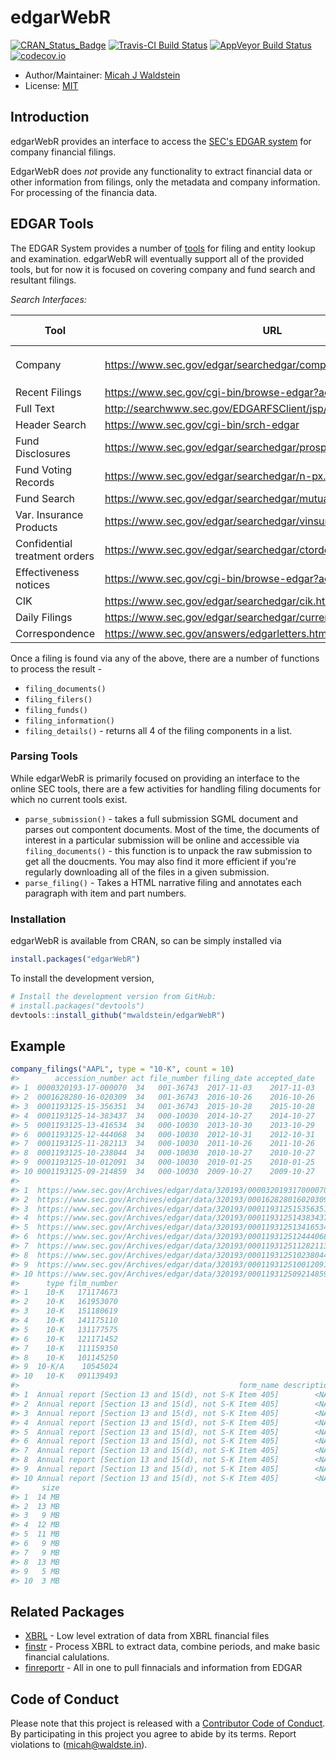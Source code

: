 
<!-- README.md is generated from README.Rmd. Please edit that file -->
edgarWebR
=========

[![CRAN\_Status\_Badge](http://www.r-pkg.org/badges/version/edgarWebR)](https://cran.r-project.org/package=edgarWebR) [![Travis-CI Build Status](https://travis-ci.org/mwaldstein/edgarWebR.svg?branch=master)](https://travis-ci.org/mwaldstein/edgarWebR) [![AppVeyor Build Status](https://ci.appveyor.com/api/projects/status/github/mwaldstein/edgarWebR?branch=master&svg=true)](https://ci.appveyor.com/project/mwaldstein/edgarWebR) [![codecov.io](https://codecov.io/github/mwaldstein/edgarWebR/coverage.svg?branch=master)](https://codecov.io/github/mwaldstein/edgarWebR?branch=master)

-   Author/Maintainer: [Micah J Waldstein](https://micah.waldste.in)
-   License: [MIT](https://opensource.org/licenses/MIT)

Introduction
------------

edgarWebR provides an interface to access the [SEC's EDGAR system](https://www.sec.gov/edgar/searchedgar/webusers.htm) for company financial filings.

EdgarWebR does *not* provide any functionality to extract financial data or other information from filings, only the metadata and company information. For processing of the financia data.

EDGAR Tools
-----------

The EDGAR System provides a number of [tools](https://www.sec.gov/edgar/searchedgar/webusers.htm) for filing and entity lookup and examination. edgarWebR will eventually support all of the provided tools, but for now it is focused on covering company and fund search and resultant filings.

*Search Interfaces:*

<table>
<colgroup>
<col width="26%" />
<col width="54%" />
<col width="19%" />
</colgroup>
<thead>
<tr class="header">
<th>Tool</th>
<th>URL</th>
<th>edgarWebR function(s)</th>
</tr>
</thead>
<tbody>
<tr class="odd">
<td>Company</td>
<td><a href="https://www.sec.gov/edgar/searchedgar/companysearch.html" class="uri">https://www.sec.gov/edgar/searchedgar/companysearch.html</a></td>
<td><code>company_information()</code>, <code>company_details()</code>, <code>company_filings()</code></td>
</tr>
<tr class="even">
<td>Recent Filings</td>
<td><a href="https://www.sec.gov/cgi-bin/browse-edgar?action=getcurrent" class="uri">https://www.sec.gov/cgi-bin/browse-edgar?action=getcurrent</a></td>
<td><code>latest_filings()</code></td>
</tr>
<tr class="odd">
<td>Full Text</td>
<td><a href="http://searchwww.sec.gov/EDGARFSClient/jsp/EDGAR_MainAccess.jsp" class="uri">http://searchwww.sec.gov/EDGARFSClient/jsp/EDGAR_MainAccess.jsp</a></td>
<td><code>full_text()</code></td>
</tr>
<tr class="even">
<td>Header Search</td>
<td><a href="https://www.sec.gov/cgi-bin/srch-edgar" class="uri">https://www.sec.gov/cgi-bin/srch-edgar</a></td>
<td><code>header_search()</code></td>
</tr>
<tr class="odd">
<td>Fund Disclosures</td>
<td><a href="https://www.sec.gov/edgar/searchedgar/prospectus.htm" class="uri">https://www.sec.gov/edgar/searchedgar/prospectus.htm</a></td>
<td>N/A</td>
</tr>
<tr class="even">
<td>Fund Voting Records</td>
<td><a href="https://www.sec.gov/edgar/searchedgar/n-px.htm" class="uri">https://www.sec.gov/edgar/searchedgar/n-px.htm</a></td>
<td>N/A</td>
</tr>
<tr class="odd">
<td>Fund Search</td>
<td><a href="https://www.sec.gov/edgar/searchedgar/mutualsearch.html" class="uri">https://www.sec.gov/edgar/searchedgar/mutualsearch.html</a></td>
<td><code>fund_search()</code></td>
</tr>
<tr class="even">
<td>Var. Insurance Products</td>
<td><a href="https://www.sec.gov/edgar/searchedgar/vinsurancesearch.html" class="uri">https://www.sec.gov/edgar/searchedgar/vinsurancesearch.html</a></td>
<td>N/A</td>
</tr>
<tr class="odd">
<td>Confidential treatment orders</td>
<td><a href="https://www.sec.gov/edgar/searchedgar/ctorders.htm" class="uri">https://www.sec.gov/edgar/searchedgar/ctorders.htm</a></td>
<td>N/A</td>
</tr>
<tr class="even">
<td>Effectiveness notices</td>
<td><a href="https://www.sec.gov/cgi-bin/browse-edgar?action=geteffect" class="uri">https://www.sec.gov/cgi-bin/browse-edgar?action=geteffect</a></td>
<td>N/A</td>
</tr>
<tr class="odd">
<td>CIK</td>
<td><a href="https://www.sec.gov/edgar/searchedgar/cik.htm" class="uri">https://www.sec.gov/edgar/searchedgar/cik.htm</a></td>
<td><code>cik_search()</code></td>
</tr>
<tr class="even">
<td>Daily Filings</td>
<td><a href="https://www.sec.gov/edgar/searchedgar/currentevents.htm" class="uri">https://www.sec.gov/edgar/searchedgar/currentevents.htm</a></td>
<td><code>current_events()</code></td>
</tr>
<tr class="odd">
<td>Correspondence</td>
<td><a href="https://www.sec.gov/answers/edgarletters.htm" class="uri">https://www.sec.gov/answers/edgarletters.htm</a></td>
<td>N/A</td>
</tr>
</tbody>
</table>

Once a filing is found via any of the above, there are a number of functions to process the result -

-   `filing_documents()`
-   `filing_filers()`
-   `filing_funds()`
-   `filing_information()`
-   `filing_details()` - returns all 4 of the filing components in a list.

### Parsing Tools

While edgarWebR is primarily focused on providing an interface to the online SEC tools, there are a few activities for handling filing documents for which no current tools exist.

-   `parse_submission()` - takes a full submission SGML document and parses out compontent documents. Most of the time, the documents of interest in a particular submission will be online and accessible via `filing_documents()` - this function is to unpack the raw submission to get all the doucments. You may also find it more efficient if you're regularly downloading all of the files in a given submission.
-   `parse_filing()` - Takes a HTML narrative filing and annotates each paragraph with item and part numbers.

### Installation

edgarWebR is available from CRAN, so can be simply installed via

``` r
install.packages("edgarWebR")
```

To install the development version,

``` r
# Install the development version from GitHub:
# install.packages("devtools")
devtools::install_github("mwaldstein/edgarWebR")
```

Example
-------

``` r
company_filings("AAPL", type = "10-K", count = 10)
#>        accession_number act file_number filing_date accepted_date
#> 1  0000320193-17-000070  34   001-36743  2017-11-03    2017-11-03
#> 2  0001628280-16-020309  34   001-36743  2016-10-26    2016-10-26
#> 3  0001193125-15-356351  34   001-36743  2015-10-28    2015-10-28
#> 4  0001193125-14-383437  34   000-10030  2014-10-27    2014-10-27
#> 5  0001193125-13-416534  34   000-10030  2013-10-30    2013-10-29
#> 6  0001193125-12-444068  34   000-10030  2012-10-31    2012-10-31
#> 7  0001193125-11-282113  34   000-10030  2011-10-26    2011-10-26
#> 8  0001193125-10-238044  34   000-10030  2010-10-27    2010-10-27
#> 9  0001193125-10-012091  34   000-10030  2010-01-25    2010-01-25
#> 10 0001193125-09-214859  34   000-10030  2009-10-27    2009-10-27
#>                                                                                                href
#> 1  https://www.sec.gov/Archives/edgar/data/320193/000032019317000070/0000320193-17-000070-index.htm
#> 2  https://www.sec.gov/Archives/edgar/data/320193/000162828016020309/0001628280-16-020309-index.htm
#> 3  https://www.sec.gov/Archives/edgar/data/320193/000119312515356351/0001193125-15-356351-index.htm
#> 4  https://www.sec.gov/Archives/edgar/data/320193/000119312514383437/0001193125-14-383437-index.htm
#> 5  https://www.sec.gov/Archives/edgar/data/320193/000119312513416534/0001193125-13-416534-index.htm
#> 6  https://www.sec.gov/Archives/edgar/data/320193/000119312512444068/0001193125-12-444068-index.htm
#> 7  https://www.sec.gov/Archives/edgar/data/320193/000119312511282113/0001193125-11-282113-index.htm
#> 8  https://www.sec.gov/Archives/edgar/data/320193/000119312510238044/0001193125-10-238044-index.htm
#> 9  https://www.sec.gov/Archives/edgar/data/320193/000119312510012091/0001193125-10-012091-index.htm
#> 10 https://www.sec.gov/Archives/edgar/data/320193/000119312509214859/0001193125-09-214859-index.htm
#>      type film_number
#> 1    10-K   171174673
#> 2    10-K   161953070
#> 3    10-K   151180619
#> 4    10-K   141175110
#> 5    10-K   131177575
#> 6    10-K   121171452
#> 7    10-K   111159350
#> 8    10-K   101145250
#> 9  10-K/A    10545024
#> 10   10-K   091139493
#>                                                 form_name description
#> 1  Annual report [Section 13 and 15(d), not S-K Item 405]        <NA>
#> 2  Annual report [Section 13 and 15(d), not S-K Item 405]        <NA>
#> 3  Annual report [Section 13 and 15(d), not S-K Item 405]        <NA>
#> 4  Annual report [Section 13 and 15(d), not S-K Item 405]        <NA>
#> 5  Annual report [Section 13 and 15(d), not S-K Item 405]        <NA>
#> 6  Annual report [Section 13 and 15(d), not S-K Item 405]        <NA>
#> 7  Annual report [Section 13 and 15(d), not S-K Item 405]        <NA>
#> 8  Annual report [Section 13 and 15(d), not S-K Item 405]        <NA>
#> 9  Annual report [Section 13 and 15(d), not S-K Item 405]        <NA>
#> 10 Annual report [Section 13 and 15(d), not S-K Item 405]        <NA>
#>     size
#> 1  14 MB
#> 2  13 MB
#> 3   9 MB
#> 4  12 MB
#> 5  11 MB
#> 6   9 MB
#> 7   9 MB
#> 8  13 MB
#> 9   5 MB
#> 10  3 MB
```

Related Packages
----------------

-   [XBRL](https://CRAN.R-project.org/package=XBRL) - Low level extration of data from XBRL financial files
-   [finstr](https://github.com/bergant/finstr) - Process XBRL to extract data, combine periods, and make basic financial calulations.
-   [finreportr](https://github.com/sewardlee337/finreportr) - All in one to pull finnacials and information from EDGAR

Code of Conduct
---------------

Please note that this project is released with a [Contributor Code of Conduct](CONDUCT.md). By participating in this project you agree to abide by its terms. Report violations to (<micah@waldste.in>).
